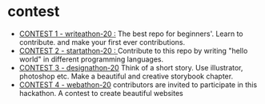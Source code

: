 # contest

* [CONTEST 1 - writeathon-20 :](https://github.com/CodeMacrocosm/writeathon-20)
The best repo for beginners'. Learn to contribute. and make your first ever contributions.
* [CONTEST 2 - startathon-20 : ](https://github.com/CodeMacrocosm/startathon-20)
 Contribute to this repo by writing "hello world" in different programming languages.
* [CONTEST 3 - designathon-20](https://github.com/CodeMacrocosm/Designathon-20)
Think of a short story. Use illustrator, photoshop etc. Make a beautiful and creative storybook chapter.
* [CONTEST 4 - webathon-20](https://github.com/CodeMacrocosm/Webathon-20)
contributors are invited to participate in this hackathon. A contest to create beautiful websites

